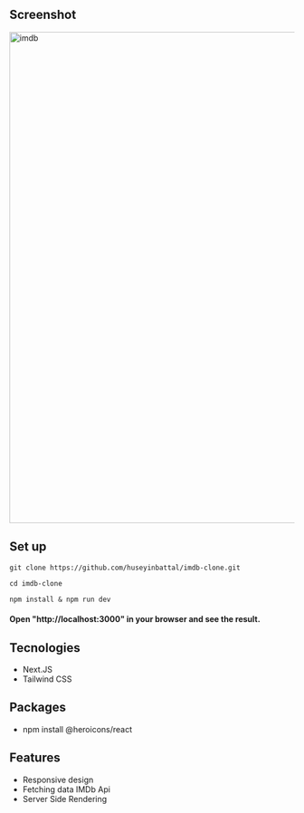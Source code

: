 ## Screenshot

<img width="868" alt="imdb" src="https://user-images.githubusercontent.com/95706081/212567010-5daf67d2-7105-4cab-988e-f92e2b45958b.png">

## Set up 

`git clone https://github.com/huseyinbattal/imdb-clone.git`

`cd imdb-clone`

`npm install &
npm run dev`

#### Open "http://localhost:3000" in your browser and see the result.

## Tecnologies

- Next.JS
- Tailwind CSS

## Packages

- npm install @heroicons/react

## Features

- Responsive design
- Fetching data IMDb Api
- Server Side Rendering

